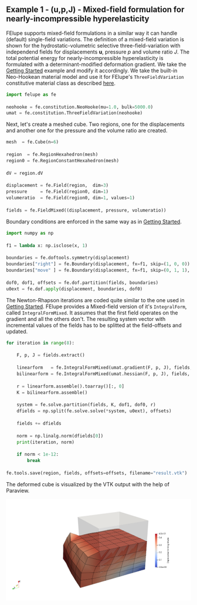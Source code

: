 ## Example 1 - (u,p,J) - Mixed-field formulation for nearly-incompressible hyperelasticity
FElupe supports mixed-field formulations in a similar way it can handle (default) single-field variations. The definition of a mixed-field variation is shown for the hydrostatic-volumetric selective three-field-variation with independend fields for displacements $\bm{u}$, pressure $p$ and volume ratio $J$. The total potential energy for nearly-incompressible hyperelasticity is formulated with a determinant-modified deformation gradient. We take the [Getting Started](quickstart.md) example and modify it accordingly. We take the built-in Neo-Hookean material model and use it for FElupe's `ThreeFieldVariation` constitutive material class as described [here](guide.md).

```python
import felupe as fe

neohooke = fe.constitution.NeoHooke(mu=1.0, bulk=5000.0)
umat = fe.constitution.ThreeFieldVariation(neohooke)
```

Next, let's create a meshed cube. Two regions, one for the displacements and another one for the pressure and the volume ratio are created.


```python
mesh  = fe.Cube(n=6)

region  = fe.RegionHexahedron(mesh)
region0 = fe.RegionConstantHexahedron(mesh)

dV = region.dV

displacement = fe.Field(region,  dim=3)
pressure     = fe.Field(region0, dim=1)
volumeratio  = fe.Field(region0, dim=1, values=1)

fields = fe.FieldMixed((displacement, pressure, volumeratio))
```

Boundary conditions are enforced in the same way as in [Getting Started](quickstart.md).

```python
import numpy as np

f1 = lambda x: np.isclose(x, 1)

boundaries = fe.doftools.symmetry(displacement)
boundaries["right"] = fe.Boundary(displacement, fx=f1, skip=(1, 0, 0))
boundaries["move" ] = fe.Boundary(displacement, fx=f1, skip=(0, 1, 1), value=-0.4)

dof0, dof1, offsets = fe.dof.partition(fields, boundaries)
u0ext = fe.dof.apply(displacement, boundaries, dof0)
```

The Newton-Rhapson iterations are coded quite similar to the one used in [Getting Started](quickstart.md). FElupe provides a Mixed-field version of it's `IntegralForm`, called `IntegralFormMixed`. It assumes that the first field operates on the gradient and all the others don't. The resulting system vector with incremental values of the fields has to be splitted at the field-offsets and updated.

```python
for iteration in range(8):

    F, p, J = fields.extract()
    
    linearform   = fe.IntegralFormMixed(umat.gradient(F, p, J), fields, dV)
    bilinearform = fe.IntegralFormMixed(umat.hessian(F, p, J), fields, dV, fields)

    r = linearform.assemble().toarray()[:, 0]
    K = bilinearform.assemble()
    
    system = fe.solve.partition(fields, K, dof1, dof0, r)
    dfields = np.split(fe.solve.solve(*system, u0ext), offsets)
    
    fields += dfields

    norm = np.linalg.norm(dfields[0])
    print(iteration, norm)

    if norm < 1e-12:
        break

fe.tools.save(region, fields, offsets=offsets, filename="result.vtk")
```

The deformed cube is visualized by the VTK output with the help of Paraview.

![deformed cube](https://raw.githubusercontent.com/adtzlr/felupe/main/docs/images/threefield_cube.png)